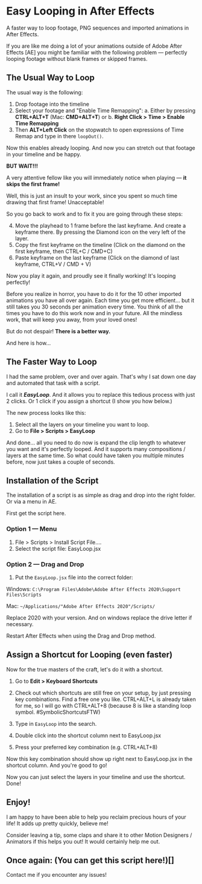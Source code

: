 # Easy Looping in After Effects

A faster way to loop footage, PNG sequences and imported animations in After Effects.

If you are like me doing a lot of your animations outside of Adobe After Effects [AE] you might be familiar with the following problem — perfectly looping footage without blank frames or skipped frames.

<!-- Shortcut to interpret footage in your favorite framerate -->

## The Usual Way to Loop

The usual way is the following:

1. Drop footage into the timeline
2. Select your footage and "Enable Time Remapping":
   a. Either by pressing **CTRL+ALT+T** (Mac: **CMD+ALT+T**)
   or
   b. **Right Click > Time > Enable Time Remapping**
3. Then **ALT+Left Click** on the stopwatch to open expressions of Time Remap and type in there `loopOut()`.

Now this enables already looping. And now you can stretch out that footage in your timeline and be happy.

**BUT WAIT!!!**

A very attentive fellow like you will immediately notice when playing — **it skips the first frame!**

Well, this is just an insult to your work, since you spent so much time drawing that first frame! Unacceptable!

So you go back to work and to fix it you are going through these steps:

4. Move the playhead to 1 frame before the last keyframe. And create a keyframe there. By pressing the Diamond icon on the very left of the layer.
5. Copy the first keyframe on the timeline (Click on the diamond on the first keyframe, then CTRL+C / CMD+C)
6. Paste keyframe on the last keyframe (Click on the diamond of last keyframe, CTRL+V / CMD + V)

Now you play it again, and proudly see it finally working! It's looping perfectly!

Before you realize in horror, you have to do it for the 10 other imported animations you have all over again. Each time you get more efficient... but it still takes you 30 seconds per animation every time. You think of all the times you have to do this work now and in your future. All the mindless work, that will keep you away, from your loved ones!

But do not despair! **There is a better way.**

And here is how...

## The Faster Way to Loop

I had the same problem, over and over again. That's why I sat down one day and automated that task with a script.

I call it **_EasyLoop_**. And it allows you to replace this tedious process with just 2 clicks. Or 1 click if you assign a shortcut (I show you how below.)

The new process looks like this:

1. Select all the layers on your timeline you want to loop.
2. Go to **File > Scripts > EasyLoop**

And done... all you need to do now is expand the clip length to whatever you want and it's perfectly looped. And it supports many compositions / layers at the same time. So what could have taken you multiple minutes before, now just takes a couple of seconds.

## Installation of the Script

The installation of a script is as simple as drag and drop into the right folder. Or via a menu in AE.

First get the script here.

### Option 1 — Menu

1. File > Scripts > Install Script File....
2. Select the script file: EasyLoop.jsx

### Option 2 — Drag and Drop

1. Put the `EasyLoop.jsx` file into the correct folder:

Windows:
`C:\Program Files\Adobe\Adobe After Effects 2020\Support Files\Scripts`

Mac:
`~/Applications/"Adobe After Effects 2020"/Scripts/`

Replace 2020 with your version. And on windows replace the drive letter if necessary.

Restart After Effects when using the Drag and Drop method.

## Assign a Shortcut for Looping (even faster)

Now for the true masters of the craft, let's do it with a shortcut.

1. Go to **Edit > Keyboard Shortcuts**
2. Check out which shortcuts are still free on your setup, by just pressing key combinations. Find a free one you like. CTRL+ALT+L is already taken for me, so I will go with CTRL+ALT+8 (because 8 is like a standing loop symbol. #SymbolicShortcutsFTW)

3. Type in `EasyLoop` into the search.
4. Double click into the shortcut column next to EasyLoop.jsx
5. Press your preferred key combination (e.g. CTRL+ALT+8)

Now this key combination should show up right next to EasyLoop.jsx in the shortcut column. And you're good to go!

Now you can just select the layers in your timeline and use the shortcut. Done!

## Enjoy!

I am happy to have been able to help you reclaim precious hours of your life! It adds up pretty quickly, believe me!

Consider leaving a tip, some claps and share it to other Motion Designers / Animators if this helps you out! It would certainly help me out.

## Once again: (You can get this script here!)[]

Contact me if you encounter any issues!
